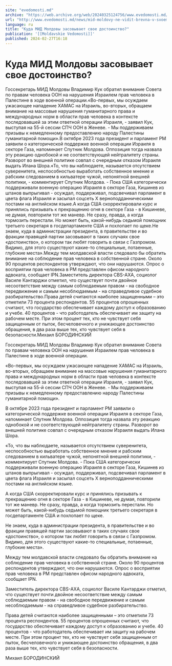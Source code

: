 ```yaml
---
site: "evedomosti.md"
archive: "https://web.archive.org/web/20240325124756/www.evedomosti.md/news/mid-moldovy-ne-vidit-brevna-v-svoem-glazu"
url: "http://www.evedomosti.md/news/mid-moldovy-ne-vidit-brevna-v-svoem-glazu"
language: ru
title: "Куда МИД Молдовы засовывает свое достоинство?"
publication: '[[Moldavskie Vedomosti]]'
published: 2024-02-27T16:18
---
```


# Куда МИД Молдовы засовывает свое достоинство?

Госсекретарь МИД Молдовы Владимир Кук обратил внимание Совета по правам человека ООН на нарушения Израилем прав человека в Палестине в ходе военной операции.«Во-первых, мы осуждаем ужасающее нападение ХАМАС на Израиль, во-вторых, обращаем внимание на массовые нарушения гуманитарного права и международных норм в области прав человека в контексте последовавшей за этим ответной операции Израиля, - заявил Кук, выступая на 55-й сессии СПЧ ООН в Женеве. - Мы поддерживаем призывы к немедленному предоставлению народу Палестины гуманитарной помощи».В октябре 2023 года президент и парламент РМ заявили о категорической поддержке военной операции Израиля в секторе Газа, напоминает Спутник Молдова. Оппозиция тогда назвала эту реакцию однобокой и не соответствующей нейтралитету страны. Разворот во внешней политике совпал с очередным отказом Израиля выдать Илана Шора.«То, что вы наблюдаете, называется отсутствием суверенитета, неспособностью выработать собственное мнение и рабским следованием в кильватере чужой, непонятной внешней политики, - комментирует Спутник Молдова. - Пока США категорически поддерживали военную операцию Израиля в секторе Газа, Кишинев из штанов выпрыгивал - осуждал, поддерживал, подсвечивал парламент в цвета флага Израиля и засыпал соцсеть X верноподданническими постами на английском языке.А когда США скорректировали курс и принялись призывать к прекращению огня в секторе Газа - в Кишиневе, не думая, повторили тот же маневр. Не сразу, правда, а когда тормозить перестали. Но может быть, какой-нибудь седьмой помощник третьего секретаря в госдепартаменте США и похлопает по щеке.Не знаем, куда в администрации президента, в правительстве и во фракции правящей партии засовывают в таких случаях свое «достоинство», о котором так любят говорить в связи с Газпромом. Видимо, для этого существуют какие-то специальные, потаенные, глубокие места».Между тем молдавской власти следовало бы обратить внимание на соблюдение прав человека в собственной стране. Около 90 процентов респондентов утверждают, что они нарушаются. Опрос о восприятии прав человека в РМ представлен офисом народного адвоката, сообщает IPN.Заместитель директора CBS-AXA, социолог Василе Кантарджи отметил, что существует почти двойное несоответствие между самым соблюдаемым правом - на свободное передвижение и самым несоблюдаемым - на справедливое судебное разбирательство.Права детей считаются наиболее защищенными – это отметили 73 процента респондентов. 55 процентов опрошенных считают, что государство обеспечивает каждому доступ к образованию и учебе. 40 процентов - что работодатель обеспечивает им защиту на рабочем месте. При этом процент тех, кто не чувствует себя защищенным от пыток, бесчеловечного и унижающее достоинство обращения, в два раза выше тех, кто чувствует себя в безопасности.Михаил БОРОДИНСКИЙ

Госсекретарь МИД Молдовы Владимир Кук обратил внимание Совета по правам человека ООН на нарушения Израилем прав человека в Палестине в ходе военной операции.

«Во-первых, мы осуждаем ужасающее нападение ХАМАС на Израиль, во-вторых, обращаем внимание на массовые нарушения гуманитарного права и международных норм в области прав человека в контексте последовавшей за этим ответной операции Израиля, - заявил Кук, выступая на 55-й сессии СПЧ ООН в Женеве. - Мы поддерживаем призывы к немедленному предоставлению народу Палестины гуманитарной помощи».

В октябре 2023 года президент и парламент РМ заявили о категорической поддержке военной операции Израиля в секторе Газа, напоминает Спутник Молдова. Оппозиция тогда назвала эту реакцию однобокой и не соответствующей нейтралитету страны. Разворот во внешней политике совпал с очередным отказом Израиля выдать Илана Шора.

«То, что вы наблюдаете, называется отсутствием суверенитета, неспособностью выработать собственное мнение и рабским следованием в кильватере чужой, непонятной внешней политики, - комментирует Спутник Молдова. - Пока США категорически поддерживали военную операцию Израиля в секторе Газа, Кишинев из штанов выпрыгивал - осуждал, поддерживал, подсвечивал парламент в цвета флага Израиля и засыпал соцсеть X верноподданническими постами на английском языке.

А когда США скорректировали курс и принялись призывать к прекращению огня в секторе Газа - в Кишиневе, не думая, повторили тот же маневр. Не сразу, правда, а когда тормозить перестали. Но может быть, какой-нибудь седьмой помощник третьего секретаря в госдепартаменте США и похлопает по щеке.

Не знаем, куда в администрации президента, в правительстве и во фракции правящей партии засовывают в таких случаях свое «достоинство», о котором так любят говорить в связи с Газпромом. Видимо, для этого существуют какие-то специальные, потаенные, глубокие места».

Между тем молдавской власти следовало бы обратить внимание на соблюдение прав человека в собственной стране. Около 90 процентов респондентов утверждают, что они нарушаются. Опрос о восприятии прав человека в РМ представлен офисом народного адвоката, сообщает IPN.

Заместитель директора CBS-AXA, социолог Василе Кантарджи отметил, что существует почти двойное несоответствие между самым соблюдаемым правом - на свободное передвижение и самым несоблюдаемым - на справедливое судебное разбирательство.

Права детей считаются наиболее защищенными – это отметили 73 процента респондентов. 55 процентов опрошенных считают, что государство обеспечивает каждому доступ к образованию и учебе. 40 процентов - что работодатель обеспечивает им защиту на рабочем месте. При этом процент тех, кто не чувствует себя защищенным от пыток, бесчеловечного и унижающее достоинство обращения, в два раза выше тех, кто чувствует себя в безопасности.

Михаил БОРОДИНСКИЙ